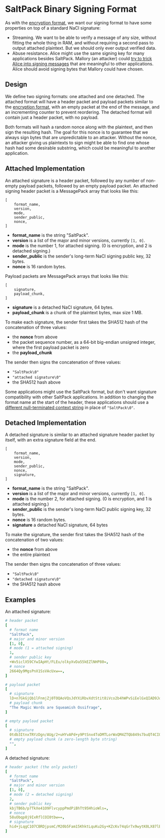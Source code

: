 # SaltPack Binary Signing Format

As with the [encryption format](saltpack_encryption.md), we want our signing
format to have some properties on top of a standard NaCl signature:
- Streaming. We want to be able to verify a message of any size, without
  fitting the whole thing in RAM, and without requiring a second pass to output
  attached plaintext. But we should only ever output verified data.
- Abuse resistance. Alice might use the same signing key for many applications
  besides SaltPack. Mallory (an attacker) could [try to trick Alice into
  signing
  messages](https://blog.sandstorm.io/news/2015-05-01-is-that-ascii-or-protobuf.html)
  that are meaningful to other applications. Alice should avoid signing bytes
  that Mallory could have chosen.

## Design

We define two signing formats: one attached and one detached. The attached
format will have a header packet and payload packets similar to the [encryption
format](saltpack_encryption.md), with an empty packet at the end of the
message, and an incrementing counter to prevent reordering. The detached format
will contain just a header packet, with no payload.

Both formats will hash a random nonce along with the plaintext, and then sign
the resulting hash. The goal for this nonce is to guarantee that we always sign
bytes that are unpredictable to an attacker. Without the nonce, an attacker
giving us plaintexts to sign might be able to find one whose hash had some
desirable substring, which could be meaningful to another application.

## Attached Implementation

An attached signature is a header packet, followed by any number of non-empty
payload packets, followed by an empty payload packet. An attached signing
header packet is a MessagePack array that looks like this:

```
[
    format_name,
    version,
    mode,
    sender_public,
    nonce,
]
```

- **format_name** is the string "SaltPack".
- **version** is a list of the major and minor versions, currently `[1, 0]`.
- **mode** is the number 1, for attached signing. (0 is encryption, and 2 is
  detached signing.)
- **sender_public** is the sender's long-term NaCl signing public key, 32 bytes.
- **nonce** is 16 random bytes.

Payload packets are MessagePack arrays that looks like this:

```
[
    signature,
    payload_chunk,
]
```

- **signature** is a detached NaCl signature, 64 bytes.
- **payload_chunk** is a chunk of the plaintext bytes, max size 1 MB.

To make each signature, the sender first takes the SHA512 hash of the
concatenation of three values:
- the **nonce** from above
- the packet sequence number, as a 64-bit big-endian unsigned integer, where
  the first payload packet is zero
- the **payload_chunk**

The sender then signs the concatenation of three values:
- `"SaltPack\0"`
- `"attached signature\0"`
- the SHA512 hash above

Some applications might use the SaltPack format, but don't want signature
compatibility with other SaltPack applications. In addition to changing the
format name at the start of the header, these applications should use a
[different null-terminated context
string](https://www.ietf.org/mail-archive/web/tls/current/msg14734.html) in
place of `"SaltPack\0"`.

## Detached Implementation

A detached signature is similar to an attached signature header packet by
itself, with an extra signature field at the end.

```
[
    format_name,
    version,
    mode,
    sender_public,
    nonce,
    signature,
]
```

- **format_name** is the string "SaltPack".
- **version** is a list of the major and minor versions, currently `[1, 0]`.
- **mode** is the number 2, for attached signing. (0 is encryption, and 1 is
  attached signing.)
- **sender_public** is the sender's long-term NaCl public signing key, 32
  bytes.
- **nonce** is 16 random bytes.
- **signature** a detached NaCl signature, 64 bytes

To make the signature, the sender first takes the SHA512 hash of the
concatenation of two values:
- the **nonce** from above
- the entire plaintext

The sender then signs the concatenation of three values:
- `"SaltPack\0"`
- `"detached signature\0"`
- the SHA512 hash above

## Examples

An attached signature:

```yaml
# header packet
[
  # format name
  "SaltPack",
  # major and minor version
  [1, 0],
  # mode (1 = attached signing)
  1,
  # sender public key
  +Wv5iclX59CYwIApHt/FLEu/olkyXvDa55kEZlNHP80=,
  # nonce
  2664Qy9MgsPnX1SsVAcUxw==,
]

# payload packet
[
  # signature
  lD+n7GkGjQb1lFnmjZj0TOQAoVQsJdYXiRbvXdtStit8iVco2b4hWPvSiEelGxQIAD9JoeJS6Objw7qD3+o8AQ==,
  # payload chunk
  "The Magic Words are Squeamish Ossifrage",
]

# empty payload packet
[
  # signature
  0tdb3ItnxTRYzDgn/AUg/2+uHYvAPd+y9PtSnx4ToDMTLorWxQM4ZTQb849s7buQT4CIQL9w6TXxoPARXSzYCQ==,
  # empty payload chunk (a zero-length byte string)
  "",
]
```

A detached signature:

```yaml
# header packet (the only packet)
[
  # format name
  "SaltPack",
  # major and minor version
  [1, 0],
  # mode (2 = detached signing)
  2,
  # sender public key
  kbjTB6b/p7TkXe41O9FlvcyppPmdPiBhTt95HhioWls=,
  # nonce
  58uObqp8j9IxRflCOI0tbw==,
  # signature
  hid+jLqgC1O7CBRDjpsmC/M20b5Fam15KhktLquKu2Gy+KZcKv74qGr7x9wytK0LX87lBoC829qXXJI1JCb6Dg==,
]
```

